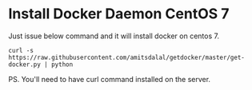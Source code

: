 # Install Docker Daemon CentOS 7

Just issue below command and it will install docker on centos 7. 





` curl -s https://raw.githubusercontent.com/amitsdalal/getdocker/master/get-docker.py | python
`








PS. You'll need to have curl command installed on the server.
